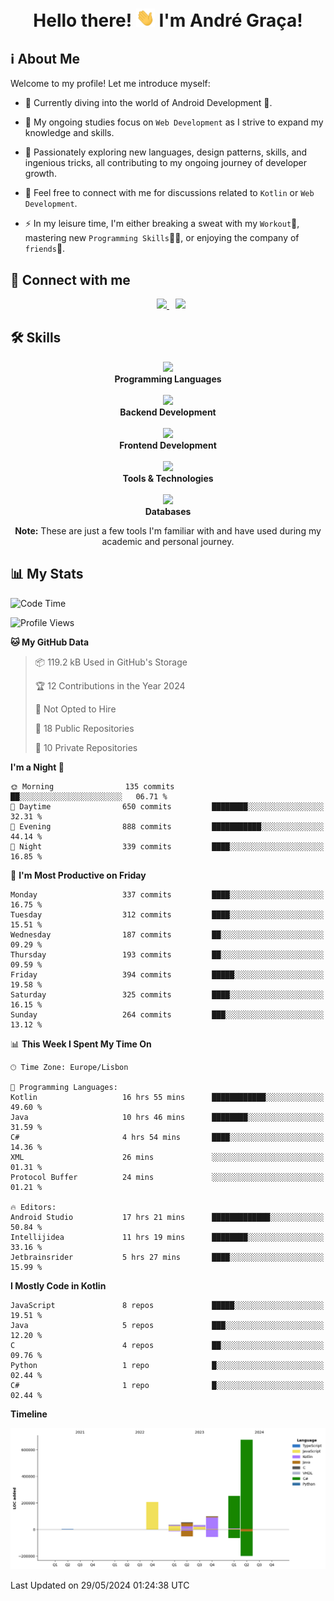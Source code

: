 <h1 align="center">Hello there! <img src="https://raw.githubusercontent.com/ABSphreak/ABSphreak/master/gifs/Hi.gif" width="30"> I'm André Graça!</h1>

## ℹ️ About Me

Welcome to my profile! Let me introduce myself:

- 🔭 Currently diving into the world of Android Development 📱.

- 🌱 My ongoing studies focus on `Web Development` as I strive to expand my knowledge and skills.
 
- 🚀 Passionately exploring new languages, design patterns, skills, and ingenious tricks, all contributing to my ongoing journey of developer growth.

- 💬 Feel free to connect with me for discussions related to `Kotlin` or `Web Development`.

- ⚡ In my leisure time, I'm either breaking a sweat with my `Workout`💪, mastering new `Programming Skills`👨‍💻, or enjoying the company of `friends`👥.

## 🤝 Connect with me

<p align="center">
  <a style="margin-left: 10px;" target="_blank" href="mailto:sindrome.gracinha@gmail.com">
    <img width="50px" src="https://play-lh.googleusercontent.com/KSuaRLiI_FlDP8cM4MzJ23ml3og5Hxb9AapaGTMZ2GgR103mvJ3AAnoOFz1yheeQBBI">
  </a>
  <a style="margin-left: 10px;" target="_blank" href="https://twitter.com/Andre_Graca3">
    <img src="https://skillicons.dev/icons?i=twitter">
  </a>
</p>

## 🛠️ Skills

<div align="center">
  <p align="center">
    <img src="https://skillicons.dev/icons?i=kotlin,java,js,ts,python,c&perline=6" /><br/>
    <b>Programming Languages</b><br/><br/>
    <img src="https://skillicons.dev/icons?i=spring,nodejs,express&perline=5" /><br/>
    <b>Backend Development</b><br/><br/>
    <img src="https://skillicons.dev/icons?i=react,nextjs,html,css,bootstrap,tailwind&perline=6" /><br/>
    <b>Frontend Development</b><br/><br/>
    <img src="https://skillicons.dev/icons?i=docker,linux,bash,git,github,androidstudio,jenkins,postman&perline=9" /><br/>
    <b>Tools & Technologies</b><br/><br/>
    <img src="https://skillicons.dev/icons?i=postgres,mongodb&perline=2" /><br/>
    <b>Databases</b>
  </p> 
  <p align="center"><b>Note:</b> These are just a few tools I'm familiar with and have used during my academic and personal journey.</p>
</div>

## 📊 My Stats

<!--START_SECTION:waka-->
![Code Time](http://img.shields.io/badge/Code%20Time-1%2C126%20hrs%2031%20mins-blue)

![Profile Views](http://img.shields.io/badge/Profile%20Views-0-blue)

**🐱 My GitHub Data** 

> 📦 119.2 kB Used in GitHub's Storage 
 > 
> 🏆 12 Contributions in the Year 2024
 > 
> 🚫 Not Opted to Hire
 > 
> 📜 18 Public Repositories 
 > 
> 🔑 10 Private Repositories 
 > 
**I'm a Night 🦉** 

```text
🌞 Morning                135 commits         ██░░░░░░░░░░░░░░░░░░░░░░░   06.71 % 
🌆 Daytime                650 commits         ████████░░░░░░░░░░░░░░░░░   32.31 % 
🌃 Evening                888 commits         ███████████░░░░░░░░░░░░░░   44.14 % 
🌙 Night                  339 commits         ████░░░░░░░░░░░░░░░░░░░░░   16.85 % 
```
📅 **I'm Most Productive on Friday** 

```text
Monday                   337 commits         ████░░░░░░░░░░░░░░░░░░░░░   16.75 % 
Tuesday                  312 commits         ████░░░░░░░░░░░░░░░░░░░░░   15.51 % 
Wednesday                187 commits         ██░░░░░░░░░░░░░░░░░░░░░░░   09.29 % 
Thursday                 193 commits         ██░░░░░░░░░░░░░░░░░░░░░░░   09.59 % 
Friday                   394 commits         █████░░░░░░░░░░░░░░░░░░░░   19.58 % 
Saturday                 325 commits         ████░░░░░░░░░░░░░░░░░░░░░   16.15 % 
Sunday                   264 commits         ███░░░░░░░░░░░░░░░░░░░░░░   13.12 % 
```


📊 **This Week I Spent My Time On** 

```text
🕑︎ Time Zone: Europe/Lisbon

💬 Programming Languages: 
Kotlin                   16 hrs 55 mins      ████████████░░░░░░░░░░░░░   49.60 % 
Java                     10 hrs 46 mins      ████████░░░░░░░░░░░░░░░░░   31.59 % 
C#                       4 hrs 54 mins       ████░░░░░░░░░░░░░░░░░░░░░   14.36 % 
XML                      26 mins             ░░░░░░░░░░░░░░░░░░░░░░░░░   01.31 % 
Protocol Buffer          24 mins             ░░░░░░░░░░░░░░░░░░░░░░░░░   01.21 % 

🔥 Editors: 
Android Studio           17 hrs 21 mins      █████████████░░░░░░░░░░░░   50.84 % 
Intellijidea             11 hrs 19 mins      ████████░░░░░░░░░░░░░░░░░   33.16 % 
Jetbrainsrider           5 hrs 27 mins       ████░░░░░░░░░░░░░░░░░░░░░   15.99 % 
```

**I Mostly Code in Kotlin** 

```text
JavaScript               8 repos             █████░░░░░░░░░░░░░░░░░░░░   19.51 % 
Java                     5 repos             ███░░░░░░░░░░░░░░░░░░░░░░   12.20 % 
C                        4 repos             ██░░░░░░░░░░░░░░░░░░░░░░░   09.76 % 
Python                   1 repo              █░░░░░░░░░░░░░░░░░░░░░░░░   02.44 % 
C#                       1 repo              █░░░░░░░░░░░░░░░░░░░░░░░░   02.44 % 
```



**Timeline**

![Lines of Code chart](https://raw.githubusercontent.com/AndreGraca3/AndreGraca3/main/assets/bar_graph.png)


 Last Updated on 29/05/2024 01:24:38 UTC
<!--END_SECTION:waka-->

